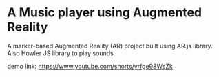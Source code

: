 # A Music player using Augmented Reality 
A marker-based Augmented Reality (AR) project built using AR.js library. 
Also Howler JS library to play sounds.

demo link: https://www.youtube.com/shorts/yrfge98WsZk
